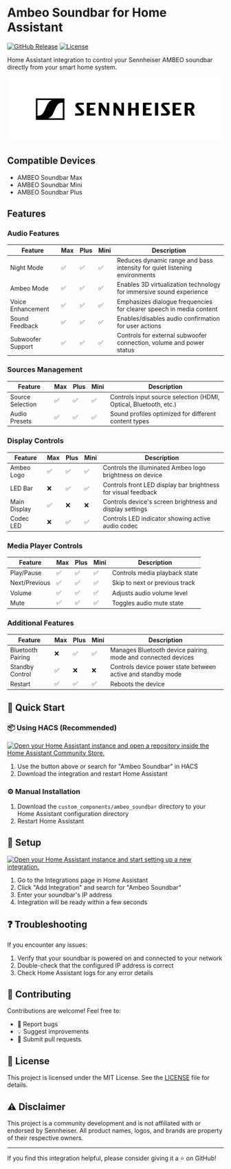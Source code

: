 

# Ambeo Soundbar for Home Assistant
[![GitHub Release](https://img.shields.io/github/v/release/faizpuru/ha-ambeo_soundbar?style=flat)](https://github.com/faizpuru/ha-ambeo_soundbar/releases)
[![License](https://img.shields.io/badge/License-MIT-yellow.svg?style=flat)](LICENSE)

Home Assistant integration to control your Sennheiser AMBEO soundbar directly from your smart home system.

[![Sennheiser](https://raw.githubusercontent.com/home-assistant/brands/refs/heads/master/custom_integrations/ambeo_soundbar/logo.png)](https://www.sennheiser-hearing.com/soundbars/)

## Compatible Devices
- AMBEO Soundbar Max
- AMBEO Soundbar Mini
- AMBEO Soundbar Plus

## Features
### Audio Features

| Feature | Max | Plus | Mini | Description |
|---------|----------|---------|---------|-------------|
| Night Mode | ✅ | ✅ | ✅ | Reduces dynamic range and bass intensity for quiet listening environments |
| Ambeo Mode | ✅ | ✅ | ✅ | Enables 3D virtualization technology for immersive sound experience |
| Voice Enhancement | ✅ | ✅ | ✅ | Emphasizes dialogue frequencies for clearer speech in media content |
| Sound Feedback | ✅ | ✅ | ✅ | Enables/disables audio confirmation for user actions |
| Subwoofer Support | ✅ | ✅ | ✅ | Controls for external subwoofer connection, volume and power status |

### Sources Management

| Feature | Max | Plus | Mini | Description |
|---------|----------|---------|---------|-------------|
| Source Selection | ✅ | ✅ | ✅ | Controls input source selection (HDMI, Optical, Bluetooth, etc.) |
| Audio Presets | ✅ | ✅ | ✅ | Sound profiles optimized for different content types |

### Display Controls

| Feature | Max | Plus | Mini | Description |
|---------|----------|---------|---------|-------------|
| Ambeo Logo | ✅ | ✅ | ✅ | Controls the illuminated Ambeo logo brightness on device |
| LED Bar | ❌ | ✅ | ✅ | Controls front LED display bar brightness for visual feedback |
| Main Display | ✅ | ❌ | ❌ | Controls device's screen brightness and display settings |
| Codec LED | ❌ | ✅ | ✅ | Controls LED indicator showing active audio codec |

### Media Player Controls

| Feature | Max | Plus | Mini | Description |
|---------|----------|---------|---------|-------------|
| Play/Pause | ✅ | ✅ | ✅ | Controls media playback state |
| Next/Previous | ✅ | ✅ | ✅ | Skip to next or previous track |
| Volume | ✅ | ✅ | ✅ | Adjusts audio volume level |
| Mute | ✅ | ✅ | ✅ | Toggles audio mute state |

### Additional Features

| Feature | Max | Plus | Mini | Description |
|---------|----------|---------|---------|-------------|
| Bluetooth Pairing | ❌ | ✅ | ✅ | Manages Bluetooth device pairing mode and connected devices |
| Standby Control | ✅ | ❌ | ❌ | Controls device power state between active and standby mode |
| Restart | ✅ | ✅ | ✅ | Reboots the device |

## 🚀 Quick Start

### 📦 Using HACS (Recommended)
[![Open your Home Assistant instance and open a repository inside the Home Assistant Community Store.](https://my.home-assistant.io/badges/hacs_repository.svg)](https://my.home-assistant.io/redirect/hacs_repository/?owner=faizpuru&repository=ha-ambeo_soundbar&category=integration)

1. Use the button above or search for "Ambeo Soundbar" in HACS
2. Download the integration and restart Home Assistant

### ⚙️ Manual Installation
1. Download the `custom_components/ambeo_soundbar` directory to your Home Assistant configuration directory
2. Restart Home Assistant

## 🔧 Setup
[![Open your Home Assistant instance and start setting up a new integration.](https://my.home-assistant.io/badges/config_flow_start.svg)](https://my.home-assistant.io/redirect/config_flow_start/?domain=ambeo_soundbar)

1. Go to the Integrations page in Home Assistant
2. Click "Add Integration" and search for "Ambeo Soundbar"
3. Enter your soundbar's IP address
4. Integration will be ready within a few seconds

## ❓ Troubleshooting

If you encounter any issues:
1. Verify that your soundbar is powered on and connected to your network
2. Double-check that the configured IP address is correct
3. Check Home Assistant logs for any error details


## 🤝 Contributing

Contributions are welcome! Feel free to:
- 🐛 Report bugs
- 💡 Suggest improvements
- 🔀 Submit pull requests

## 📄 License

This project is licensed under the MIT License. See the [LICENSE](LICENSE) file for details.

## ⚠️ Disclaimer

This project is a community development and is not affiliated with or endorsed by Sennheiser. All product names, logos, and brands are property of their respective owners.

---

If you find this integration helpful, please consider giving it a ⭐️ on GitHub!
